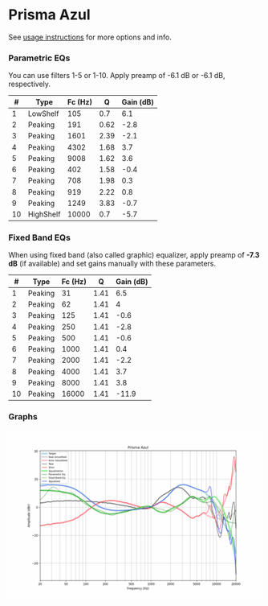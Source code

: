 # Prisma Azul
See [usage instructions](https://github.com/jaakkopasanen/AutoEq#usage) for more options and info.

### Parametric EQs
You can use filters 1-5 or 1-10. Apply preamp of -6.1 dB or -6.1 dB, respectively.

|   # | Type      |   Fc (Hz) |    Q |   Gain (dB) |
|-----|-----------|-----------|------|-------------|
|   1 | LowShelf  |       105 | 0.7  |         6.1 |
|   2 | Peaking   |       191 | 0.62 |        -2.8 |
|   3 | Peaking   |      1601 | 2.39 |        -2.1 |
|   4 | Peaking   |      4302 | 1.68 |         3.7 |
|   5 | Peaking   |      9008 | 1.62 |         3.6 |
|   6 | Peaking   |       402 | 1.58 |        -0.4 |
|   7 | Peaking   |       708 | 1.98 |         0.3 |
|   8 | Peaking   |       919 | 2.22 |         0.8 |
|   9 | Peaking   |      1249 | 3.83 |        -0.7 |
|  10 | HighShelf |     10000 | 0.7  |        -5.7 |

### Fixed Band EQs
When using fixed band (also called graphic) equalizer, apply preamp of **-7.3 dB** (if available) and set gains manually with these parameters.

|   # | Type    |   Fc (Hz) |    Q |   Gain (dB) |
|-----|---------|-----------|------|-------------|
|   1 | Peaking |        31 | 1.41 |         6.5 |
|   2 | Peaking |        62 | 1.41 |         4   |
|   3 | Peaking |       125 | 1.41 |        -0.6 |
|   4 | Peaking |       250 | 1.41 |        -2.8 |
|   5 | Peaking |       500 | 1.41 |        -0.6 |
|   6 | Peaking |      1000 | 1.41 |         0.4 |
|   7 | Peaking |      2000 | 1.41 |        -2.2 |
|   8 | Peaking |      4000 | 1.41 |         3.7 |
|   9 | Peaking |      8000 | 1.41 |         3.8 |
|  10 | Peaking |     16000 | 1.41 |       -11.9 |

### Graphs
![](./Prisma%20Azul.png)
